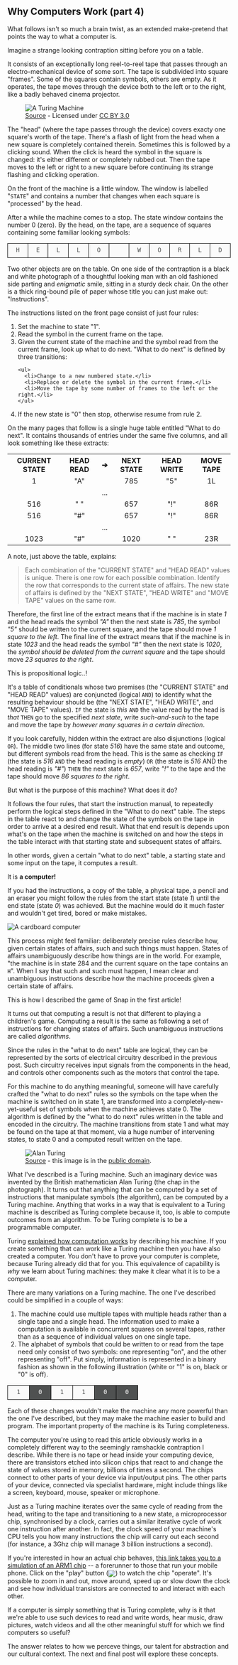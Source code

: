 <!--
.. title: Automated Rule Following Machines
.. slug: why-computers-4
.. date: 2021-04-06 09:00:00 UTC+01:00
.. status: private
.. tags: 
.. category: 
.. link: 
.. description: 
.. type: text
.. author: Nicholas H.Tollervey
-->

<style>
.tape td {
    border: 1px solid black;
    width: 2em;
    height: 2em;
    color: #fafafa;
    background: #4F5151;
}

.on {
    border: 1px solid black;
    width: 2em;
    height: 2em;
    color: #4F5151 !important;
    background: #fafafa !important;
}

table td, table th {
    text-align: center;
}
</style>

## Why Computers Work (part 4) 

What follows isn't so much a brain twist, as an extended make-pretend that
points the way to what a computer is.

Imagine a strange looking contraption sitting before you on a table.

It consists of an exceptionally long reel-to-reel tape that passes through an
electro-mechanical device of some sort. The tape is subdivided into square
"frames". Some of the squares contain symbols, others are empty. As it
operates, the tape moves through the device both to the left or to the right,
like a badly behaved cinema projector.

<figure>
<img src="/images/turing_machine.jpg" alt="A Turing Machine"/>
<figcaption>
  <a href="https://commons.wikimedia.org/wiki/File:Turing_Machine_Model_Davey_2012.jpg" target="_blank">Source</a>
  - Licensed under
  <a href="https://creativecommons.org/licenses/by/3.0/deed.en" target="_blank">CC BY 3.0</a>
</figure>

The "head" (where the tape passes through the device) covers exacty one
square's worth of the tape. There's a flash of light from the head when a new
square is completely contained therein. Sometimes this is followed by a
clicking sound. When the click is heard the symbol in the square is changed:
it's either different or completely rubbed out. Then the tape moves to the left
or right to a new square before continuing its strange flashing and clicking
operation.

On the front of the machine is a little window. The window is labelled
"`STATE`" and contains a number that changes when each square is "processed" by
the head.

After a while the machine comes to a stop. The state window contains the number
0 (zero). By the head, on the tape, are a sequence of squares containing some
familiar looking symbols:

<table class="tape">
    <tr>
        <td class="on">
            <code>H</code>
        </td>
        <td class="on">
            <code>E</code>
        </td>
        <td class="on">
            <code>L</code>
        </td>
        <td class="on">
            <code>L</code>
        </td>
        <td class="on">
            <code>O</code>
        </td>
        <td class="on">
            <code>&nbsp;</code>
        </td>
        <td class="on">
            <code>W</code>
        </td>
        <td class="on">
            <code>O</code>
        </td>
        <td class="on">
            <code>R</code>
        </td>
        <td class="on">
            <code>L</code>
        </td>
        <td class="on">
            <code>D</code>
        </td>
    </tr>
</table>

Two other objects are on the table. On one side of the contraption is a black
and white photograph of a thoughtful looking man with an old fashioned side
parting and _enigmatic_ smile, sitting in a sturdy deck chair. On the other is
a thick ring-bound pile of paper whose title you can just make out:
"Instructions".

The instructions listed on the front page consist of just four rules:

<ol>
  <li>Set the machine to state "1".</li>
  <li>Read the symbol in the current frame on the tape.</li>
  <li>Given the current state of the machine and the symbol read from the
  current frame, look up what to do next. "What to do next" is defined by three
  transitions:

    <ul>
      <li>Change to a new numbered state.</li>
      <li>Replace or delete the symbol in the current frame.</li>
      <li>Move the tape by some number of frames to the left or the right.</li>
    </ul>

  </li>
  <li>If the new state is "0" then stop, otherwise resume from rule 2.</li>
</ol>

On the many pages that follow is a single huge table entitled "What to do
next". It contains thousands of entries under the same five columns, and all
look something like these extracts:

<table>
    <tr>
        <th>CURRENT STATE</th>
        <th>HEAD READ</th>
        <th>&#10132;</th>
        <th>NEXT STATE</th>
        <th>HEAD WRITE</th>
        <th>MOVE TAPE</th>
    </tr>
    <tr>
        <td>1</td>
        <td>"A"</td>
        <td></td>
        <td>785</td>
        <td>"5"</td>
        <td>1L</td>
    </tr>
    <tr>
        <td>&nbsp;</td>
        <td></td>
        <td>...</td>
        <td></td>
        <td></td>
        <td></td>
    </tr>
    <tr>
        <td>516</td>
        <td>" "</td>
        <td></td>
        <td>657</td>
        <td>"!"</td>
        <td>86R</td>
    </tr>
    <tr>
        <td>516</td>
        <td>"#"</td>
        <td></td>
        <td>657</td>
        <td>"!"</td>
        <td>86R</td>
    </tr>
    <tr>
        <td>&nbsp;</td>
        <td></td>
        <td>...</td>
        <td></td>
        <td></td>
        <td></td>
    </tr>
    <tr>
        <td>1023</td>
        <td>"#"</td>
        <td></td>
        <td>1020</td>
        <td>" "</td>
        <td>23R</td>
    </tr>
</table>

A note, just above the table, explains:

> Each combination of the "CURRENT STATE" and "HEAD READ" values is unique.
> There is one row for each possible combination. Identify the row that
> corresponds to the current state of affairs. The new state of affairs is
> defined by the "NEXT STATE", "HEAD WRITE" and "MOVE TAPE" values on the same
> row.

Therefore, the first line of the extract means that if the machine is in state
_1_ and the head reads the symbol _"A"_ then the next state is _785_, the
symbol _"5"_ should be written to the current square, and the tape should
move _1 square to the left_. The final line of the extract means that if the
machine is in state _1023_ and the head reads the symbol _"#"_ then the next
state is _1020_, the _symbol should be deleted from the current square_ and
the tape should move _23 squares to the right_.

This is propositional logic..!

It's a table of conditionals whose two premises (the "CURRENT STATE" and
"HEAD READ" values) are conjuncted (logical `AND`) to identify what the
resulting behaviour should be (the "NEXT STATE", "HEAD WRITE", and "MOVE TAPE"
values). `IF` the state is _this_ `AND` the value read by the head is _that_
`THEN` go to the specified _next state_, write _such-and-such_ to the tape and
move the tape by _however many squares in a certain direction_.

If you look carefully, hidden within the extract are also disjunctions (logical
`OR`). The middle two lines (for state _516_) have the same state and outcome,
but different symbols read from the head. This is the same as checking `IF`
(the state is _516_ `AND` the head reading is _empty_) `OR` (the state is _516_
AND the head reading is _"#"_) `THEN` the next state is _657_, write _"!"_ to
the tape and the tape should move _86 squares to the right_.

But what is the purpose of this machine? What does it do?

It follows the four rules, that start the instruction manual, to repeatedly
perform the logical steps defined in the "What to do next" table. The steps in
the table react to and change the state of the symbols on the tape in order
to arrive at a desired end result. What that end result is depends upon what's
on the tape when the machine is switched on and how the steps in the table
interact with that starting state and subsequent states of affairs.

In other words, given a certain "what to do next" table, a starting state and
some input on the tape, it computes a result.

It is **a computer!**

If you had the instructions, a copy of the table, a physical tape, a pencil and
an eraser you might follow the rules from the start state (state _1_) until the
end state (state _0_) was achieved. But the machine would do it much faster and
wouldn't get tired, bored or make mistakes.

![A cardboard computer](/images/cardboard_computer.jpg)

This process might feel familiar: deliberately precise rules describe how,
given certain states of affairs, such and such things must happen. States of
affairs unambiguously describe how things are in the world. For example, "the
machine is in state 284 and the current square on the tape contains an `H`".
When I say that such and such must happen, I mean clear and unambiguous
instructions describe how the machine proceeds given a certain state of
affairs.

This is how I described the game of Snap in the first article!

It turns out that computing a result is not that different to playing a
children's game. Computing a result is the same as following a set of
instructions for changing states of affairs. Such unambiguous instructions
are called _algorithms_.

Since the rules in the "what to do next" table are logical, they can be 
represented by the sorts of electrical circuitry described in the previous
post. Such circuitry receives input signals from the components in the head,
and controls other components such as the motors that control the tape.

For this machine to do anything meaningful, someone will have carefully
crafted the "what to do next" rules so the symbols on the tape when the machine
is switched on in state 1, are transformed into a completely-new-yet-useful
set of symbols when the machine achieves state 0. The algorithm is defined by
the "what to do next" rules written in the table and encoded in the
circuitry. The machine transitions from state 1 and what may be found on the
tape at that moment, via a huge number of intervening states, to state 0 and a
computed result written on the tape.

<figure>
<img src="/images/alan_turing.jpg" alt="Alan Turing"/>
<figcaption>
  <a href="https://commons.wikimedia.org/wiki/File:Alan_Turing_az_1930-as_%C3%A9vekben.jpg" target="_blank">Source</a>
  - this image is in the
  <a href="https://en.wikipedia.org/wiki/Public_domain" target="_blank">public domain</a>.
</figure>

What I've described is a Turing machine. Such an imaginary device was invented
by the British mathematician Alan Turing (the chap in the photograph). It turns
out that anything that can be computed by a set of instructions that manipulate
symbols (the algorithm), can be computed by a Turing machine. Anything that
works in a way that is equivalent to a Turing machine is described as Turing
complete because it, too, is able to compute outcomes from an algorithm. To be
Turing complete is to be a programmable computer.

<p>Turing
<a href="https://londmathsoc.onlinelibrary.wiley.com/doi/pdf/10.1112/plms/s2-42.1.230" target="_blank">explained how computation works</a>
by describing his machine. If you create something that can work like a Turing
machine then you have also created a computer. You don't have to prove your
computer is complete, because Turing already did that for you. This equivalence
of capability is <em>why</em> we learn about Turing machines: they make it
clear what it is to be a computer.</p>

There are many variations on a Turing machine. The one I've described could be
simplified in a couple of ways:

1. The machine could use multiple tapes with multiple heads rather than a
   single tape and a single head. The information used to make a computation
   is available in concurrent squares on several tapes, rather than as a
   sequence of individual values on one single tape.
2. The alphabet of symbols that could be written to or read from the tape
   need only consist of two symbols: one representing "on", and the other
   representing "off". Put simply, information is represented in a binary
   fashion as shown in the following illustration (white or "1" is on, black or
   "0" is off).

<table class="tape">
    <tr>
        <td class="on">
            <code>1</code>
        </td>
        <td>
            <code>0</code>
        </td>
        <td class="on">
            <code>1</code>
        </td>
        <td class="on">
            <code>1</code>
        </td>
        <td>
            <code>0</code>
        </td>
        <td>
            <code>0</code>
        </td>
    </tr>
</table>

Each of these changes wouldn't make the machine any more powerful than the one
I've described, but they may make the machine easier to build and program. The
important property of the machine is its Turing completeness.

The computer you're using to read this article obviously works in a completely
different way to the seemingly ramshackle contraption I describe. While there
is no tape or head inside your computing device, there are transistors
etched into silicon chips that react to and change the state of values stored
in memory, billions of times a second. The chips connect to other parts of your
device via input/output pins. The other parts of your device, connected via
specialist hardware, might include things like a screen, keyboard, mouse,
speaker or microphone.

Just as a Turing machine iterates over the same cycle of reading from the head,
writing to the tape and transitioning to a new state, a microprocessor chip,
synchronised by a clock, carries out a similar iterative cycle of work one
instruction after another. In fact, the clock speed of your machine's CPU tells
you how many instructions the chip will carry out each second (for instance, a
3Ghz chip will manage 3 billion instructions a second).

<p>If you're interested in how an actual chip behaves,
<a href=" http://www.visual6502.org/sim/varm/armgl.html" target="_blank">this
link takes you to a simulation of an ARM1 chip</a> -- a forerunner to those
that run your mobile phone. Click on the "play" button
(<img src="/images/play.png" target="_blank" style="display: inline;vertical-align: middle;"/>)
to watch the chip "operate". It's possible to zoom in and out, move around,
speed up or slow down the clock and see how individual transistors are
connected to and interact with each other.</p>

If a computer is simply something that is Turing complete, why is it that we're
able to use such devices to read and write words, hear music, draw pictures,
watch videos and all the other meaningful stuff for which we find computers so
useful?

The answer relates to how we perceve things, our talent for abstraction and our
cultural context. The next and final post will explore these concepts.
